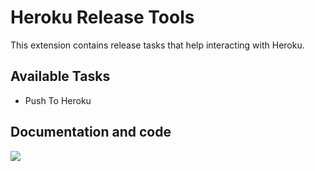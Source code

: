 # Heroku Release Tools
This extension contains release tasks that help interacting with Heroku.

## Available Tasks
* Push To Heroku

## Documentation and code

<a href="https://github.com/karlosarr/azure-devops-heroku-tools">
  <img src="https://dl1.cbsistatic.com/i/r/2017/04/06/719fd995-db78-4f39-b386-f0b3769a6644/thumbnail/64x64/b1f2be5a659b10a7d8a39bca6763e5b4/imgingest-1709774419801055667.png" />
</a>